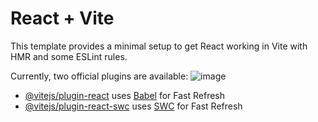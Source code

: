 # React + Vite

This template provides a minimal setup to get React working in Vite with HMR and some ESLint rules.

Currently, two official plugins are available:
![image](https://github.com/aamirhannan/Contact-Page/assets/56514008/93866516-0a17-493b-8afe-2564147f01ca)

- [@vitejs/plugin-react](https://github.com/vitejs/vite-plugin-react/blob/main/packages/plugin-react/README.md) uses [Babel](https://babeljs.io/) for Fast Refresh
- [@vitejs/plugin-react-swc](https://github.com/vitejs/vite-plugin-react-swc) uses [SWC](https://swc.rs/) for Fast Refresh
